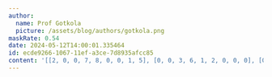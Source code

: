 ```yaml
---
author:
  name: Prof Gotkola
  picture: /assets/blog/authors/gotkola.png
maskRate: 0.54
date: 2024-05-12T14:00:01.335464
id: ecde9266-1067-11ef-a3ce-7d8935afcc85
content: '[[2, 0, 0, 7, 8, 0, 0, 1, 5], [0, 0, 3, 6, 1, 2, 0, 0, 0], [0, 1, 0, 9, 0, 0, 0, 0, 0], [9, 0, 2, 0, 0, 0, 0, 4, 6], [3, 4, 0, 2, 6, 0, 1, 0, 0], [6, 7, 1, 4, 3, 0, 0, 5, 9], [0, 0, 7, 0, 4, 6, 0, 2, 0], [5, 0, 0, 0, 9, 7, 0, 0, 1], [8, 0, 0, 0, 2, 0, 0, 7, 0]]'
---
```

